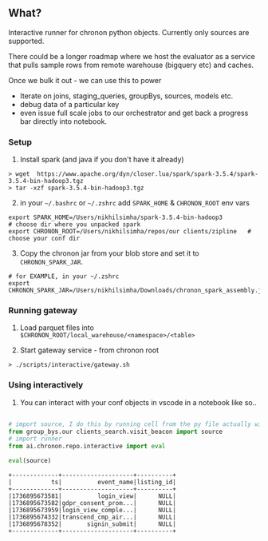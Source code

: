 ## What?

Interactive runner for chronon python objects.
Currently only sources are supported.

There could be a longer roadmap where we host the evaluator as a service that pulls sample rows from remote warehouse (bigquery etc) and caches.  

Once we bulk it out - we can use this to power 
- Iterate on joins, staging_queries, groupBys, sources, models etc.
- debug data of a particular key
- even issue full scale jobs to our orchestrator and get back a progress bar directly into notebook.

### Setup


1. Install spark (and java if you don't have it already)
```
> wget  https://www.apache.org/dyn/closer.lua/spark/spark-3.5.4/spark-3.5.4-bin-hadoop3.tgz
> tar -xzf spark-3.5.4-bin-hadoop3.tgz
``` 

2. in your `~/.bashrc` or `~/.zshrc` add `SPARK_HOME` & `CHRONON_ROOT` env vars
```
export SPARK_HOME=/Users/nikhilsimha/spark-3.5.4-bin-hadoop3                      # choose dir where you unpacked spark
export CHRONON_ROOT=/Users/nikhilsimha/repos/our clients/zipline   # choose your conf dir 
```

3. Copy the chronon jar from your blob store and set it to `CHRONON_SPARK_JAR`.
```
# for EXAMPLE, in your ~/.zshrc
export CHRONON_SPARK_JAR=/Users/nikhilsimha/Downloads/chronon_spark_assembly.jar
```


### Running gateway

1. Load parquet files into `$CHRONON_ROOT/local_warehouse/<namespace>/<table>`

2. Start gateway service - from chronon root
```
> ./scripts/interactive/gateway.sh
```

### Using interactively

1. You can interact with your conf objects in vscode in a notebook like so..

```py

# import source, I do this by running cell from the py file actually with "#%%" in vscode.
from group_bys.our clients_search.visit_beacon import source
# import runner
from ai.chronon.repo.interactive import eval

eval(source)
```

```
+-------------+--------------------+----------+
|           ts|          event_name|listing_id|
+-------------+--------------------+----------+
|1736895673581|          login_view|      NULL|
|1736895673582|gdpr_consent_prom...|      NULL|
|1736895673959|login_view_comple...|      NULL|
|1736895674332|transcend_cmp_air...|      NULL|
|1736895678352|       signin_submit|      NULL|
+-------------+--------------------+----------+
```
